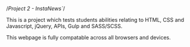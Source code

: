 /*Project 2 - InstaNews`*/ 

This is a project which tests students abilities relating to HTML, CSS and Javascript, jQuery, APIs, Gulp and SASS/SCSS. 

This webpage is fully compatable across all browsers and devices.

